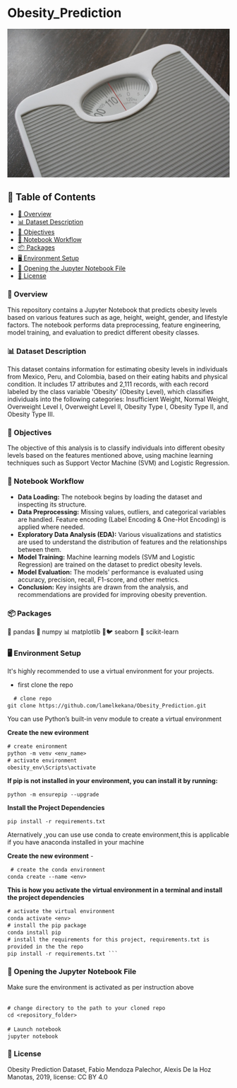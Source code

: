 # Obesity_Prediction

![Image](https://github.com/lamelkekana/Obesity_Prediction/raw/main/scale_image.jpg)

## 📌 Table of Contents
- [📌 Overview](#-overview)
- [📊 Dataset Description](#-Dataset-Description)
- [🎯 Objectives](#-Objectives)
- [🔄 Notebook Workflow](#-Notebook-Workflow)
- [📦 Packages](#-Packages)
- [🖥️ Environment Setup](#-Environment-Setup)
- [📂 Opening the Jupyter Notebook File](#-Opening-the-Jupyter-Notebook-File)
- [📝 License](#-License)


### 📌 Overview

This repository contains a Jupyter Notebook that predicts obesity levels based on various features such as age, height, weight, gender, and lifestyle factors. The notebook performs data preprocessing, feature engineering, model training, and evaluation to predict different obesity classes.

### 📊 Dataset Description

This dataset contains information for estimating obesity levels in individuals from Mexico, Peru, and Colombia, based on their eating habits and physical condition. It includes 17 attributes and 2,111 records, with each record labeled by the class variable 'Obesity' (Obesity Level), which classifies individuals into the following categories: Insufficient Weight, Normal Weight, Overweight Level I, Overweight Level II, Obesity Type I, Obesity Type II, and Obesity Type III.

### 🎯 Objectives

The objective of this analysis is to classify individuals into different obesity levels based on the features mentioned above, using machine learning techniques such as Support Vector Machine (SVM) and Logistic Regression.

### 🔄 Notebook Workflow
- __Data Loading:__ The notebook begins by loading the dataset and inspecting its structure.
- __Data Preprocessing:__ Missing values, outliers, and categorical variables are handled. Feature encoding (Label Encoding & One-Hot Encoding) is applied where needed.
- __Exploratory Data Analysis (EDA):__ Various visualizations and statistics are used to understand the distribution of features and the relationships between them.
- __Model Training:__ Machine learning models (SVM and Logistic Regression) are trained on the dataset to predict obesity levels.
- __Model Evaluation:__ The models' performance is evaluated using accuracy, precision, recall, F1-score, and other metrics.
- __Conclusion:__ Key insights are drawn from the analysis, and recommendations are provided for improving obesity prevention.

### 📦 Packages 

🐼  pandas
🔢 numpy
📊 matplotlib
🌊🐦 seaborn
🧠 scikit-learn

### 🖥️ Environment Setup
It's highly recommended to use a virtual environment for your projects. 

- first clone the repo
```
  # clone repo
git clone https://github.com/lamelkekana/Obesity_Prediction.git
```
You can use Python’s built-in venv module to create a virtual environment

**Create the new evironment**

```
# create enironment
python -m venv <env_name>
# activate environment
obesity_env\Scripts\activate

```
**If pip is not installed in your environment, you can install it by running:**

```
python -m ensurepip --upgrade
```
**Install the Project Dependencies**
```
pip install -r requirements.txt

```
Aternatively ,you can use use conda to create environment,this is applicable if you have anaconda installed in your machine

**Create the new evironment** -

```
 # create the conda environment
conda create --name <env>
```

**This is how you activate the virtual environment in a terminal and install the project dependencies**

```
# activate the virtual environment
conda activate <env>
# install the pip package
conda install pip
# install the requirements for this project, requirements.txt is provided in the the repo
pip install -r requirements.txt ```
```

### 📂 Opening the Jupyter Notebook File

Make sure the environment is activated as per instruction above

```

# change directory to the path to your cloned repo
cd <repository_folder>

# Launch notebook
jupyter notebook

```

### 📝 License

Obesity Prediction Dataset, Fabio Mendoza Palechor, Alexis De la Hoz Manotas, 2019, license: CC BY 4.0
